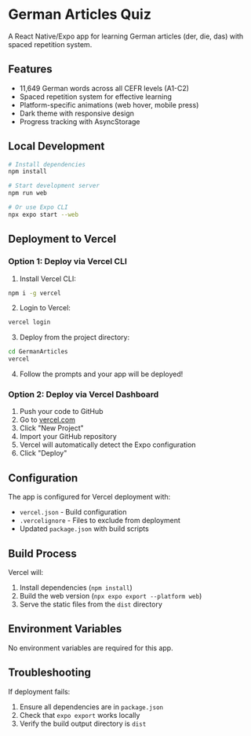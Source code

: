 # German Articles Quiz

A React Native/Expo app for learning German articles (der, die, das) with spaced repetition system.

## Features

- 11,649 German words across all CEFR levels (A1-C2)
- Spaced repetition system for effective learning
- Platform-specific animations (web hover, mobile press)
- Dark theme with responsive design
- Progress tracking with AsyncStorage

## Local Development

```bash
# Install dependencies
npm install

# Start development server
npm run web

# Or use Expo CLI
npx expo start --web
```

## Deployment to Vercel

### Option 1: Deploy via Vercel CLI

1. Install Vercel CLI:
```bash
npm i -g vercel
```

2. Login to Vercel:
```bash
vercel login
```

3. Deploy from the project directory:
```bash
cd GermanArticles
vercel
```

4. Follow the prompts and your app will be deployed!

### Option 2: Deploy via Vercel Dashboard

1. Push your code to GitHub
2. Go to [vercel.com](https://vercel.com)
3. Click "New Project"
4. Import your GitHub repository
5. Vercel will automatically detect the Expo configuration
6. Click "Deploy"

## Configuration

The app is configured for Vercel deployment with:
- `vercel.json` - Build configuration
- `.vercelignore` - Files to exclude from deployment
- Updated `package.json` with build scripts

## Build Process

Vercel will:
1. Install dependencies (`npm install`)
2. Build the web version (`npx expo export --platform web`)
3. Serve the static files from the `dist` directory

## Environment Variables

No environment variables are required for this app.

## Troubleshooting

If deployment fails:
1. Ensure all dependencies are in `package.json`
2. Check that `expo export` works locally
3. Verify the build output directory is `dist`
